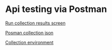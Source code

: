 # Api testing via Postman

[Run collection results screen](https://github.com/kirzhoy/postmanPortfolio/blob/main/Run%20collection%20Postman%20GeekTest.jpg)

[Posman collection json](https://github.com/kirzhoy/postmanPortfolio/blob/main/GeekTest.postman_collection.json)

[Collection environment](https://github.com/kirzhoy/postmanPortfolio/blob/main/GeekTestEnvironment.postman_environment.json)
